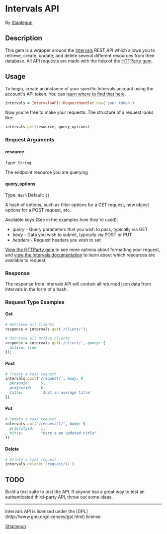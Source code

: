 # Intervals API
By [Staplegun](http://staplegun.us)

## Description

This gem is a wrapper around the [Intervals](http://www.myintervals.com/) REST API which allows you to retrieve,
create, update, and delete several different resources from their database. All
API requests are made with the help of the
[HTTParty gem](https://github.com/jnunemaker/httparty).

## Usage

To begin, create an instance of your specific Intervals account using the
account's API token. You can [learn where to find that
here](http://www.myintervals.com/api/authentication.php).

```ruby
intervals = IntervalsAPI::RequestHandler.new('your_token')
```

Now you're free to make your requests. The structure of a request looks like:

```ruby
intervals.get(resource, query_options)
```

### Request Arguments

#### resource
Type: `String`

The endpoint resource you are querying

#### query_options
Type: `Hash`
Default: `{}`

A hash of options, such as filter options for a
GET request, new object options for a POST request, etc.

Available keys (See in the examples how they're used):

* *query*   - Query parameters that you wish to pass, typically via GET
* *body*    - Data you wish to submit, typically via POST or PUT
* *headers* - Request headers you wish to set

[View the HTTParty gem](https://github.com/jnunemaker/httparty) to see more options
about formatting your request, and
[view the Intervals documentation](http://www.myintervals.com/api/) to learn
about which resources are available to request.

### Response

The response from Intervals API will contain all returned json data from Intervals in the form of a hash.

### Request Type Examples

#### Get

```ruby
# Retrieve all clients
response = intervals.get('/client/');
```

```ruby
# Retrieve all active clients
response = intervals.get('/client/', query: {
  active: true
});
```

#### Post

```ruby
# Create a task request
intervals.post('/request/', body: {
  personid:     5,
  projectid:    6,
  title:        'Just an average title'
})
```

#### Put

```ruby
# Update a task request
intervals.put('/request/1/', body: {
  priorityid:   1,
  title:        "Here's an updated title"
})
```

#### Delete

```ruby
# Delete a task request
intervals.delete('/request/1/')
```

## TODO

Build a test suite to test the API. If anyone has a great way to test an
authenticated third-party API, throw out some ideas.

<hr />
Intervals API is licensed under the [GPL](http://www.gnu.org/licenses/gpl.html)
license.

[Staplegun](http://staplegun.us)

